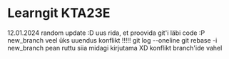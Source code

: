 # Learngit KTA23E
12.01.2024 random update :D
uus rida, et proovida git'i läbi code :P
new_branch veel üks uuendus
konflikt !!!!!
git log --oneline
git rebase -i new_branch
pean ruttu siia midagi kirjutama XD
konflikt branch'ide vahel
